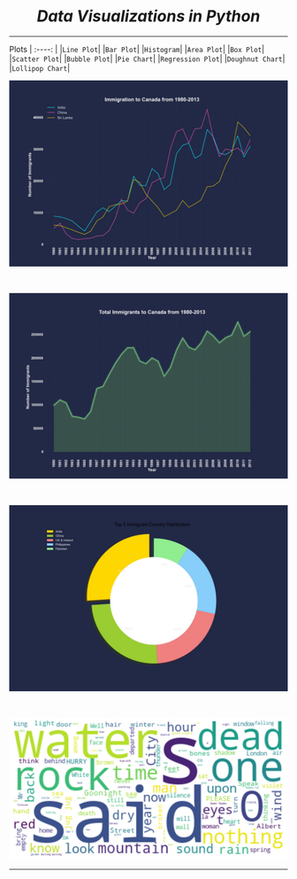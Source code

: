 <i><h1 align='center'>Data Visualizations in Python</h1></i>
<hr>

 Plots
| :----: |
|`Line Plot`|
|`Bar Plot`|
|`Histogram`|
|`Area Plot`|
|`Box Plot`|
|`Scatter Plot`|
|`Bubble Plot`|
|`Pie Chart`|
|`Regression Plot`|
|`Doughnut Chart`|
|`Lollipop Chart`|

![](Graphs/cyber_line.jpg)

<br>

![](Graphs/cyber_area_simple.jpg)

<br>

![](Graphs/doughnut.jpg)

<br>

![](Graphs/wordcloud.png)


<hr>


